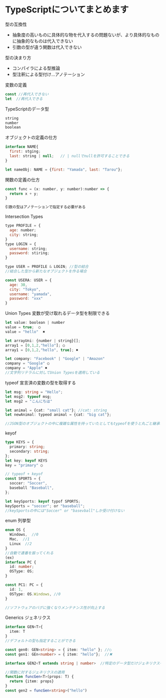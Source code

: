 # TypeScriptについてまとめます

型の互換性
- 抽象度の高いものに具体的な物を代入するの問題ないが、より具体的なものに抽象的なものは代入できない
- 引数の型が違う関数は代入できない

型の決まり方
- コンパイラによる型推論
- 型注釈による型付け...アノテーション

変数の定義
```js
const //再代入できない
let  //再代入できる
```

TypeScriptのデータ型
```js
string
number
boolean
```
オブジェクトの定義の仕方
```js
interface NAME{
  first: stging;
  last: string | null;   // | nullでnullを許可することできる
}

let nameObj: NAME = {first: "Yamada", last: "Tarou"};
```
関数の定義の仕方
```js
const func = (x: number, y: number):number => {
  return x + y;
}

引数の型はアノテーションで指定する必要がある
```

Intersection Types
```js
type PROFILE = {
  age: number;
  city: string;
}
type LOGIN = {
  username: string;
  password: stiring;
}

type USER = PROFILE & LOGIN; //型の結合
//結合した型から新たなオブジェクトを作る場合

const USERA: USER = {
  age: 30,
  city: "Tokyo",
  username: "yamada",
  password: "xxx"
}
```
Union Types 変数が受け取れるデータ型を制限できる
```js
let value: boolean | number
value = true;  ○
value = "hello"  ✖︎

let arrayUni: {number | string}[];
array1 = [0,1,2,"hello"]; ○
array1 = [0,1,2,"hello", true]; ✖︎

let company: "Facebook" | "Google" | "Amazon"
company = "Google" ○
company = "Apple" ✖︎
//文字列リテラルに対してUnion Typesを適用している
```
typeof  宣言済の変数の型を取得する
```ts
let msg: string = "Hello";
let msg2: typeof msg;
let msg2 = "こんにちは"

let animal = {cat: "small cat"}; //cat: string
let newAnimal: typeod animal = {cat: "big cat"};

//JSON型のオブジェクトの中に複雑な属性を持っていたとしてもtypeofを使うと丸ごと継承してくれる
```
keyof
```ts 属性の名前をunion typeで取得する
type KEYS = {
  primary: string;
  secondary: string;
};
let key: keyof KEYS
key = "primary" ○

// typeof + keyof
const SPORTS = {
  soccer: "Soccer",
  baseball "Baseball",
};

let keySports: keyof typof SPORTS;
keySports = "soccer"; or "baseball";
//keySportsの中には"Soccer" or "basevball"しか受け付けない
```
enum 列挙型
```ts
enum OS {
  Windows,  //0
  Mac,  //1
  Linux  //2
}
//自動で連番を振ってくれる
(ex)
interface PC {
  id: number;
  OSType: OS;
}

const PC1: PC = {
  id: 1,
  OSType: OS.Windows, //0
}

//ソフトウェアのバグに強くなりメンテナンス性が向上する
```
Generics ジェネリクス
```ts
interface GEN<T>{
  item: T
}
//デフォルトの型も指定することができる

const gen0: GEN<string> = { item: "hello" }; //○
const gen1: GEn<number> = { item: "hello"};  //✖︎

interface GEN2<T extends string | number>  //特定のデータ型だけジェネリクスを使いたい場合の定義方法

//関数に対するジェネリクスの適用
function funcGen<T>(props: T) {
  return {item: props}
}
const gen2 = funcGen<string>("hello")
```
